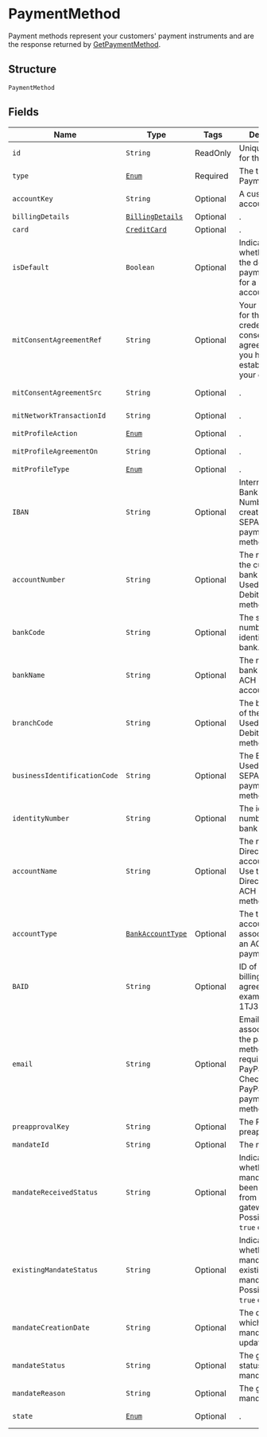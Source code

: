 
# PaymentMethod

Payment methods represent your customers' payment instruments and are the response returned by [GetPaymentMethod](/doc/payment-method-api.md#get-payment-method).

## Structure

`PaymentMethod`

## Fields

| Name | Type | Tags | Description | Getter |
|  --- | --- | --- | --- | --- |
| `id` | `String` | ReadOnly | Unique identifier for the object. | String getId() |
| `type` | [`Enum`](/doc/models/payment-method-type.md) | Required | The type of the PaymentMethod. | String getType() |
| `accountKey` | `String` | Optional | A customer account key. | String getAccountKey() |
| `billingDetails` | [`BillingDetails`](/doc/models/billing-details.md) | Optional | . | String getBillingDetails() |
| `card` | [`CreditCard`](/doc/models/credit-card.md) | Optional | . | CreditCard getCard() |
| `isDefault` | `Boolean` | Optional | Indicates whether this is the default payment method for a customer account. | Boolean getIsDefault() |
| `mitConsentAgreementRef` | `String` | Optional | Your reference for the stored credential consent agreement that you have established with your customer. | String getMitConsentAgreementRef() |
| `mitConsentAgreementSrc` | `String` | Optional | . | String getMitConsentAgreementSrc() |
| `mitNetworkTransactionId` | `String` | Optional | . | String getMitNetworkTransactionId() |
| `mitProfileAction` | [`Enum`](/doc/models/mit-profile-action.md) | Optional | . | String getMitProfileAction() |
| `mitProfileAgreementOn` | `String` | Optional | . | String getMitProfileAgreementOn() |
| `mitProfileType` | [`Enum`](/doc/models/mit-profile-type.md) | Optional | . | String getMitProfileType() |
| `IBAN` | `String` | Optional | International Bank Account Number used to create SEPA_DEBIT payment methods. | String getIBAN() |
| `accountNumber` | `String` | Optional | The number of the customer's bank account. Used with Direct Debit payment methods. | String getaccountNumber() |
| `bankCode` | `String` | Optional | The sort code or number that identifies the bank. | String getbankCode() |
| `bankName` | `String` | Optional | The name of the bank where the ACH payment account is held. | String getbankName() |
| `branchCode` | `String` | Optional | The branch code of the bank. Used with Direct Debit payment methods. | String getbranchCode() |
| `businessIdentificationCode` | `String` | Optional | The BIC code. Used with SEPA_DEBIT payment methods. | String getbusinessIdentificationCode() |
| `identityNumber` | `String` | Optional | The identity number used for bank transfer. | String getIdentityNumber() |
| `accountName` | `String` | Optional | The name on the Direct Debit bank account or ACH. Use this field for Direct Debit or ACH payment methods. | String getAccountName() |
| `accountType` | [`BankAccountType`](/doc/models/bank-account-type.md) | Optional | The type of bank account associated with an ACH payment. | String getAccountType() |
| `BAID` | `String` | Optional | ID of a PayPal billing agreement. For example, I-1TJ3GAGG82Y9. | String getBAID() |
| `email` | `String` | Optional | Email address associated with the payment method. This is required with a PayPal Express Checkout or a PayPal Adaptive payment method. | String getEmail() |
| `preapprovalKey` | `String` | Optional | The PayPal preapproval key. | String getPreapprovalKey() |
| `mandateId` | `String` | Optional | The mandate id. | String getMandateId() |
| `mandateReceivedStatus` | `String` | Optional | Indicates whether the mandate has been received from the gateway. Possible values `true` or `false`. | String getMandateReceivedStatus() |
| `existingMandateStatus` | `String` | Optional | Indicates whether the mandate is an existing mandate. Possible values `true` or `false`. | String getExistingMandateStatus() |
| `mandateCreationDate` | `String` | Optional | The date on which the mandate was updated. | String getMandateCreationDate() |
| `mandateStatus` | `String` | Optional | The gateway status of the mandate. | String getMandateStatus() |
| `mandateReason` | `String` | Optional | The gateway mandate reason. | String getMandateReason() |
| `state` | [`Enum`](/doc/models/payment-method-state.md)  | Optional | . | PaymentMethodState getState() |
